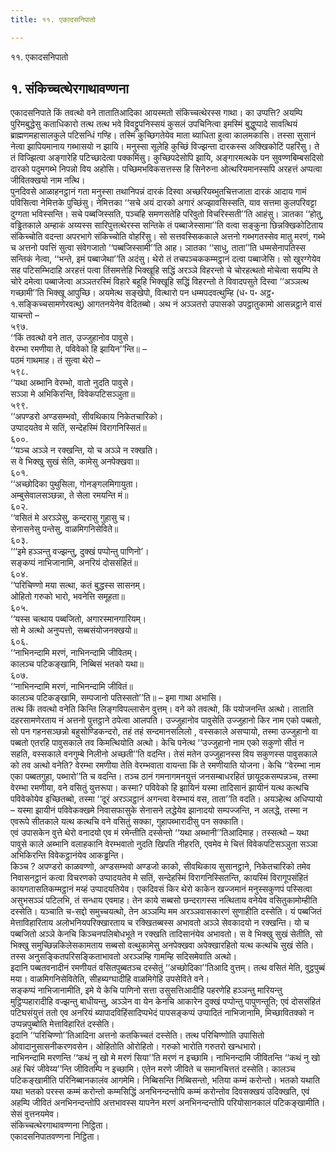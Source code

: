 ```yaml
---
title: ११. एकादसनिपातो

---
```

११. एकादसनिपातो  


## १. संकिच्चत्थेरगाथावण्णना

एकादसनिपाते किं तवत्थो वने तातातिआदिका आयस्मतो संकिच्चत्थेरस्स गाथा। का उप्पत्ति? अयम्पि पुरिमबुद्धेसु कताधिकारो तत्थ तत्थ भवे विवट्टूपनिस्सयं कुसलं उपचिनित्वा इमस्मिं बुद्धुप्पादे सावत्थियं ब्राह्मणमहासालकुले पटिसन्धिं गण्हि। तस्मिं कुच्छिगतेयेव माता ब्याधिता हुत्वा कालमकासि। तस्सा सुसानं नेत्वा झापियमानाय गब्भासयो न झायि। मनुस्सा सूलेहि कुच्छिं विज्झन्ता दारकस्स अक्खिकोटिं पहरिंसु। ते तं विज्झित्वा अङ्गारेहि पटिच्छादेत्वा पक्कमिंसु। कुच्छिपदेसोपि झायि, अङ्गारमत्थके पन सुवण्णबिम्बसदिसो दारको पदुमगब्भे निपन्नो विय अहोसि। पच्छिमभविकसत्तस्स हि सिनेरुना ओत्थरियमानस्सपि अरहत्तं अप्पत्वा जीवितक्खयो नाम नत्थि।  
पुनदिवसे आळाहनट्ठानं गता मनुस्सा तथानिपन्नं दारकं दिस्वा अच्छरियब्भुतचित्तजाता दारकं आदाय गामं पविसित्वा नेमित्तके पुच्छिंसु। नेमित्तका ‘‘सचे अयं दारको अगारं अज्झावसिस्सति, याव सत्तमा कुलपरिवट्टा दुग्गता भविस्सन्ति। सचे पब्बजिस्सति, पञ्चहि समणसतेहि परिवुतो विचरिस्सती’’ति आहंसु। ञातका ‘‘होतु, वड्ढितकाले अम्हाकं अय्यस्स सारिपुत्तत्थेरस्स सन्तिके तं पब्बाजेस्सामा’’ति वत्वा सङ्कुना छिन्नक्खिकोटिताय संकिच्चोति वदन्ता अपरभागे संकिच्चोति वोहरिंसु। सो सत्तवस्सिककाले अत्तनो गब्भगतस्सेव मातु मरणं, गब्भे च अत्तनो पवत्तिं सुत्वा संवेगजातो ‘‘पब्बजिस्सामी’’ति आह। ञातका ‘‘साधु, ताता’’ति धम्मसेनापतिस्स सन्तिकं नेत्वा, ‘‘भन्ते, इमं पब्बाजेथा’’ति अदंसु। थेरो तं तचपञ्चककम्मट्ठानं दत्वा पब्बाजेसि। सो खुरग्गेयेव सह पटिसम्भिदाहि अरहत्तं पत्वा तिंसमत्तेहि भिक्खूहि सद्धिं अरञ्ञे विहरन्तो चे चोरहत्थतो मोचेत्वा सयम्पि ते चोरे दमेत्वा पब्बाजेत्वा अञ्ञतरस्मिं विहारे बहूहि भिक्खूहि सद्धिं विहरन्तो ते विवादपसुते दिस्वा ‘‘अञ्ञत्थ गच्छामी’’ति भिक्खू आपुच्छि। अयमेत्थ सङ्खेपो, वित्थारो पन धम्मपदवत्थुम्हि (ध॰ प॰ अट्ठ॰ १.सङ्किच्चसामणेरवत्थु) आगतनयेनेव वेदितब्बो। अथ नं अञ्ञतरो उपासको उपट्ठातुकामो आसन्नट्ठाने वासं याचन्तो –  
५९७.  
‘‘किं तवत्थो वने तात, उज्जुहानोव पावुसे।  
वेरम्भा रमणीया ते, पविवेको हि झायिन’’न्ति॥ –  
पठमं गाथमाह। तं सुत्वा थेरो –  
५९८.  
‘‘यथा अब्भानि वेरम्भो, वातो नुदति पावुसे।  
सञ्ञा मे अभिकिरन्ति, विवेकपटिसञ्ञुता॥  
५९९.  
‘‘अपण्डरो अण्डसम्भवो, सीवथिकाय निकेतचारिको।  
उप्पादयतेव मे सतिं, सन्देहस्मिं विरागनिस्सितं॥  
६००.  
‘‘यञ्च अञ्ञे न रक्खन्ति, यो च अञ्ञे न रक्खति।  
स वे भिक्खु सुखं सेति, कामेसु अनपेक्खवा॥  
६०१.  
‘‘अच्छोदिका पुथुसिला, गोनङ्गलमिगायुता।  
अम्बुसेवालसञ्छन्ना, ते सेला रमयन्ति मं॥  
६०२.  
‘‘वसितं मे अरञ्ञेसु, कन्दरासु गुहासु च।  
सेनासनेसु पन्तेसु, वाळमिगनिसेविते॥  
६०३.  
‘‘‘इमे हञ्ञन्तु वज्झन्तु, दुक्खं पप्पोन्तु पाणिनो’।  
सङ्कप्पं नाभिजानामि, अनरियं दोससंहितं॥  
६०४.  
‘‘परिचिण्णो मया सत्था, कतं बुद्धस्स सासनम्।  
ओहितो गरुको भारो, भवनेत्ति समूहता॥  
६०५.  
‘‘यस्स चत्थाय पब्बजितो, अगारस्मानगारियम्।  
सो मे अत्थो अनुप्पत्तो, सब्बसंयोजनक्खयो॥  
६०६.  
‘‘नाभिनन्दामि मरणं, नाभिनन्दामि जीवितम्।  
कालञ्च पटिकङ्खामि, निब्बिसं भतको यथा॥  
६०७.  
‘‘नाभिनन्दामि मरणं, नाभिनन्दामि जीवितं॥  
कालञ्च पटिकङ्खामि, सम्पजानो पतिस्सतो’’ति॥ – इमा गाथा अभासि।  
तत्थ किं तवत्थो वनेति किन्ति लिङ्गविपल्लासेन वुत्तम्। वने को तवत्थो, किं पयोजनन्ति अत्थो। ताताति दहरसामणेरताय नं अत्तनो पुत्तट्ठाने ठपेत्वा आलपति। उज्जुहानोव पावुसेति उज्जुहानो किर नाम एको पब्बतो, सो पन गहनसञ्छन्नो बहुसोण्डिकन्दरो, तहं तहं सन्दमानसलिलो , वस्सकाले असप्पायो, तस्मा उज्जुहानो वा पब्बतो एतरहि पावुसकाले तव किमत्थियोति अत्थो। केचि पनेत्थ ‘‘उज्जुहानो नाम एको सकुणो सीतं न सहति, वस्सकाले वनगुम्बे निलीनो अच्छती’’ति वदन्ति। तेसं मतेन उज्जुहानस्स विय सकुणस्स पावुसकाले को तव अत्थो वनेति? वेरम्भा रमणीया तेति वेरम्भवाता वायन्ता किं ते रमणीयाति योजना। केचि ‘‘वेरम्भा नाम एका पब्बतगुहा, पब्भारो’’ति च वदन्ति। तञ्च ठानं गमनागमनयुत्तं जनसम्बाधरहितं छायूदकसम्पन्नञ्च, तस्मा वेरम्भा रमणीया, वने वसितुं युत्तरूपा। कस्मा? पविवेको हि झायिनं यस्मा तादिसानं झायीनं यत्थ कत्थचि पविवेकोयेव इच्छितब्बो, तस्मा ‘‘दूरं अरञ्ञट्ठानं अगन्त्वा वेरम्भायं वस, ताता’’ति वदति। अयञ्हेत्थ अधिप्पायो – यस्मा झायीनं पविवेकक्खमे निवासफासुके सेनासने लद्धेयेव झानादयो सम्पज्जन्ति, न अलद्धे, तस्मा न एवरूपे सीतकाले यत्थ कत्थचि वने वसितुं सक्का, गुहापब्भारादीसु पन सक्काति।  
एवं उपासकेन वुत्ते थेरो वनादयो एव मं रमेन्तीति दस्सेन्तो ‘‘यथा अब्भानी’’तिआदिमाह। तस्सत्थो – यथा पावुसे काले अब्भानि वलाहकानि वेरम्भवातो नुदति खिपति नीहरति, एवमेव मे चित्तं विवेकपटिसञ्ञुता सञ्ञा अभिकिरन्ति विवेकट्ठानंयेव आकड्ढन्ति।  
किञ्च ? अपण्डरो काळवण्णो, अण्डसम्भवो अण्डजो काको, सीवथिकाय सुसानट्ठाने, निकेतचारिको तमेव निवासनट्ठानं कत्वा विचरणको उप्पादयतेव मे सतिं, सन्देहस्मिं विरागनिस्सितन्ति, कायस्मिं विरागूपसंहितं कायगतासतिकम्मट्ठानं मय्हं उप्पादयतियेव। एकदिवसं किर थेरो काकेन खज्जमानं मनुस्सकुणपं पस्सित्वा असुभसञ्ञं पटिलभि, तं सन्धाय एवमाह। तेन काये सब्बसो छन्दरागस्स नत्थिताय वनेयेव वसितुकामोम्हीति दस्सेति। यञ्चाति च-सद्दो समुच्चयत्थो, तेन अञ्ञम्पि मम अरञ्ञवासकारणं सुणाहीति दस्सेति। यं पब्बजितं मेत्ताविहारिताय अलोभनियपरिक्खारताय च रक्खितब्बस्स अभावतो अञ्ञे सेवकादयो न रक्खन्ति। यो च पब्बजितो अञ्ञे केनचि किञ्चनपलिबोधभूते न रक्खति तादिसानंयेव अभावतो। स वे भिक्खु सुखं सेतीति, सो भिक्खु समुच्छिन्नकिलेसकामताय सब्बसो वत्थुकामेसु अनपेक्खवा अपेक्खारहितो यत्थ कत्थचि सुखं सेति। तस्स अनुसङ्कितपरिसङ्किताभावतो अरञ्ञम्हि गामम्हि सदिसमेवाति अत्थो।  
इदानि पब्बतवनादीनं रमणीयतं वसितपुब्बतञ्च दस्सेतुं ‘‘अच्छोदिका’’तिआदि वुत्तम्। तत्थ वसितं मेति, वुट्ठपुब्बं मया। वाळमिगनिसेवितेति, सीहब्यग्घादीहि वाळमिगेहि उपसेविते वने।  
सङ्कप्पं नाभिजानामीति, इमे ये केचि पाणिनो सत्ता उसुसत्तिआदीहि पहरणेहि हञ्ञन्तु मारियन्तु मुट्ठिप्पहारादीहि वज्झन्तु बाधीयन्तु, अञ्ञेन वा येन केनचि आकारेन दुक्खं पप्पोन्तु पापुणन्तूति; एवं दोससंहितं पटिघसंयुत्तं ततो एव अनरियं ब्यापादविहिंसादिप्पभेदं पापसङ्कप्पं उप्पादितं नाभिजानामि, मिच्छावितक्को न उप्पन्नपुब्बोति मेत्ताविहारितं दस्सेति।  
इदानि ‘‘परिचिण्णो’’तिआदिना अत्तनो कतकिच्चतं दस्सेति। तत्थ परिचिण्णोति उपासितो ओवादानुसासनीकरणवसेन। ओहितोति ओरोहितो। गरुको भारोति गरुतरो खन्धभारो।  
नाभिनन्दामि मरणन्ति ‘‘कथं नु खो मे मरणं सिया’’ति मरणं न इच्छामि। नाभिनन्दामि जीवितन्ति ‘‘कथं नु खो अहं चिरं जीवेय्य’’न्ति जीवितम्पि न इच्छामि। एतेन मरणे जीविते च समानचित्ततं दस्सेति। कालञ्च पटिकङ्खामीति परिनिब्बानकालंव आगमेमि। निब्बिसन्ति निब्बिसन्तो, भतिया कम्मं करोन्तो। भतको यथाति यथा भतको परस्स कम्मं करोन्तो कम्मसिद्धिं अनभिनन्दन्तोपि कम्मं करोन्तोव दिवसक्खयं उदिक्खति, एवं अहम्पि जीवितं अनभिनन्दन्तोपि अत्तभावस्स यापनेन मरणं अनभिनन्दन्तोपि परियोसानकालं पटिकङ्खामीति। सेसं वुत्तनयमेव।  
संकिच्चत्थेरगाथावण्णना निट्ठिता।  
एकादसनिपातवण्णना निट्ठिता।  